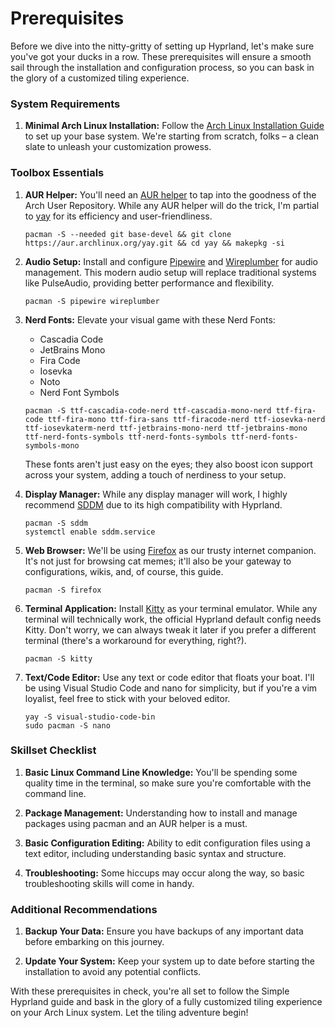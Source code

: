 

# Prerequisites
Before we dive into the nitty-gritty of setting up Hyprland, let's make sure you've got your ducks in a row. These prerequisites will ensure a smooth sail through the installation and configuration process, so you can bask in the glory of a customized tiling experience.

### System Requirements
1. **Minimal Arch Linux Installation:** Follow the [Arch Linux Installation Guide](https://wiki.archlinux.org/title/Installation_guide) to set up your base system. We're starting from scratch, folks – a clean slate to unleash your customization prowess.

### Toolbox Essentials
1. **AUR Helper:** You'll need an [AUR helper](https://wiki.archlinux.org/title/AUR_helpers) to tap into the goodness of the Arch User Repository. While any AUR helper will do the trick, I'm partial to [yay](https://aur.archlinux.org/packages/yay) for its efficiency and user-friendliness.

    ```
    pacman -S --needed git base-devel && git clone https://aur.archlinux.org/yay.git && cd yay && makepkg -si
    ```

2. **Audio Setup:** Install and configure [Pipewire](https://wiki.archlinux.org/title/PipeWire) and [Wireplumber](https://wiki.archlinux.org/title/WirePlumber) for audio management. This modern audio setup will replace traditional systems like PulseAudio, providing better performance and flexibility.

    ```
    pacman -S pipewire wireplumber
    ```

3. **Nerd Fonts:** Elevate your visual game with these Nerd Fonts:
    * Cascadia Code
    * JetBrains Mono
    * Fira Code
    * Iosevka
    * Noto
    * Nerd Font Symbols

    ```
    pacman -S ttf-cascadia-code-nerd ttf-cascadia-mono-nerd ttf-fira-code ttf-fira-mono ttf-fira-sans ttf-firacode-nerd ttf-iosevka-nerd ttf-iosevkaterm-nerd ttf-jetbrains-mono-nerd ttf-jetbrains-mono ttf-nerd-fonts-symbols ttf-nerd-fonts-symbols ttf-nerd-fonts-symbols-mono
    ```
    These fonts aren't just easy on the eyes; they also boost icon support across your system, adding a touch of nerdiness to your setup.

4. **Display Manager:** While any display manager will work, I highly recommend [SDDM](https://wiki.archlinux.org/title/SDDM) due to its high compatibility with Hyprland. 

    ```
    pacman -S sddm
    systemctl enable sddm.service
    ```

5. **Web Browser:** We'll be using [Firefox](https://wiki.archlinux.org/title/firefox) as our trusty internet companion. It's not just for browsing cat memes; it'll also be your gateway to configurations, wikis, and, of course, this guide.
    ```
    pacman -S firefox
    ```

6. **Terminal Application:** Install [Kitty](https://wiki.archlinux.org/title/Kitty) as your terminal emulator. While any terminal will technically work, the official Hyprland default config needs Kitty. Don't worry, we can always tweak it later if you prefer a different terminal (there's a workaround for everything, right?).

    ```
    pacman -S kitty
    ```

7. **Text/Code Editor:** Use any text or code editor that floats your boat. I'll be using Visual Studio Code and nano for simplicity, but if you're a vim loyalist, feel free to stick with your beloved editor.

    ```
    yay -S visual-studio-code-bin
    sudo pacman -S nano
    ```

### Skillset Checklist
1. **Basic Linux Command Line Knowledge:** You'll be spending some quality time in the terminal, so make sure you're comfortable with the command line.

2. **Package Management:** Understanding how to install and manage packages using pacman and an AUR helper is a must.

3. **Basic Configuration Editing:** Ability to edit configuration files using a text editor, including understanding basic syntax and structure.

4. **Troubleshooting:** Some hiccups may occur along the way, so basic troubleshooting skills will come in handy.

### Additional Recommendations
1. **Backup Your Data:** Ensure you have backups of any important data before embarking on this journey.

2. **Update Your System:** Keep your system up to date before starting the installation to avoid any potential conflicts.

With these prerequisites in check, you're all set to follow the Simple Hyprland guide and bask in the glory of a fully customized tiling experience on your Arch Linux system. Let the tiling adventure begin!

